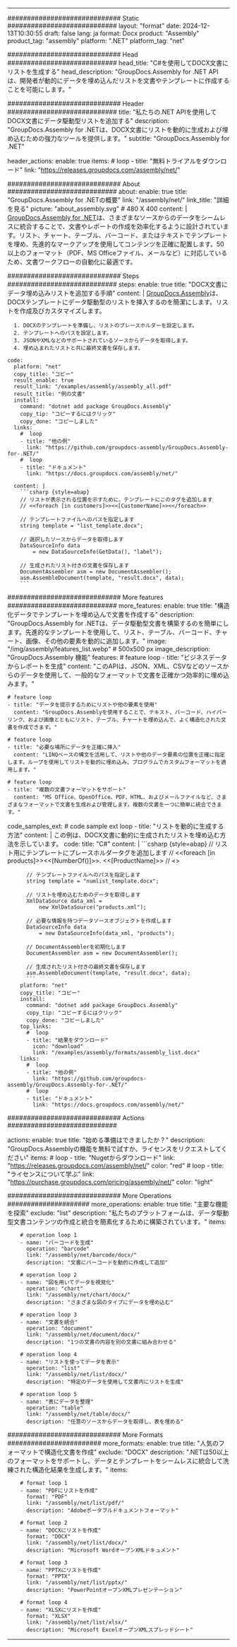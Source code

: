 



---
############################# Static ############################
layout: "format"
date:  2024-12-13T10:30:55
draft: false
lang: ja
format: Docx
product: "Assembly"
product_tag: "assembly"
platform: ".NET"
platform_tag: "net"

############################# Head ############################
head_title: "C#を使用してDOCX文書にリストを生成する"
head_description: "GroupDocs.Assembly for .NET APIは、開発者が動的にデータを埋め込んだリストを文書やテンプレートに作成することを可能にします。"

############################# Header ############################
title: "私たちの.NET APIを使用してDOCX文書にデータ駆動型リストを追加する" 
description: "GroupDocs.Assembly for .NETは、DOCX文書にリストを動的に生成および埋め込むための強力なツールを提供します。"
subtitle: "GroupDocs.Assembly for .NET" 

header_actions:
  enable: true
  items:
    #  loop
    - title: "無料トライアルをダウンロード"
      link: "https://releases.groupdocs.com/assembly/net/"
      
############################# About ############################
about:
    enable: true
    title: "GroupDocs.Assembly for .NETの概要"
    link: "/assembly/net/"
    link_title: "詳細を見る"
    picture: "about_assembly.svg" # 480 X 400
    content: |
       [GroupDocs.Assembly for .NET](/assembly/net/)は、さまざまなソースからのデータをシームレスに統合することで、文書やレポートの作成を効率化するように設計されています。リスト、チャート、テーブル、バーコード、またはテキストでテンプレートを埋め、先進的なマークアップを使用してコンテンツを正確に配置します。50以上のフォーマット（PDF、MS Officeファイル、メールなど）に対応しているため、文書ワークフローの自動化に最適です。

############################# Steps ############################
steps:
    enable: true
    title: "DOCX文書にデータ埋め込みリストを追加する手順"
    content: |
      [GroupDocs.Assembly](/assembly/net/)は、DOCXテンプレートにデータ駆動型のリストを挿入するのを簡潔にします。リストを作成及びカスタマイズします。
      
      1. DOCXのテンプレートを準備し、リストのプレースホルダーを設定します。
      2. テンプレートへのパスを設定します。
      3. JSONやXMLなどのサポートされているソースからデータを取得します。
      4. 埋め込まれたリストと共に最終文書を保存します。
   
    code:
      platform: "net"
      copy_title: "コピー"
      result_enable: true
      result_link: "/examples/assembly/assembly_all.pdf"
      result_title: "例の文書"
      install:
        command: "dotnet add package GroupDocs.Assembly"
        copy_tip: "コピーするにはクリック"
        copy_done: "コピーしました"
      links:
        #  loop
        - title: "他の例"
          link: "https://github.com/groupdocs-assembly/GroupDocs.Assembly-for-.NET/"
        #  loop
        - title: "ドキュメント"
          link: "https://docs.groupdocs.com/assembly/net/"
          
      content: |
        ```csharp {style=abap}
        // リストが表示される位置を示すために、テンプレートにこのタグを追加します
        // <<foreach [in customers]>><<[CustomerName]>><</foreach>>

        // テンプレートファイルへのパスを指定します
        string template = "list_template.docx";

        // 選択したソースからデータを取得します
        DataSourceInfo data 
            = new DataSourceInfo(GetData(), "label");

        // 生成されたリスト付きの文書を保存します
        DocumentAssembler asm = new DocumentAssembler();
        asm.AssembleDocument(template, "result.docx", data);
        ```            

############################# More features ############################
more_features:
  enable: true
  title: "構造化データでテンプレートを埋め込んで文書を作成する"
  description: "GroupDocs.Assembly for .NETは、データ駆動型文書を構築するのを簡単にします。先進的なテンプレートを使用して、リスト、テーブル、バーコード、チャート、画像、その他の要素を動的に追加します。"
  image: "/img/assembly/features_list.webp" # 500x500 px
  image_description: "GroupDocs.Assembly 機能"
  features:
    # feature loop
    - title: "ビジネスデータからレポートを生成"
      content: "このAPIは、JSON、XML、CSVなどのソースからのデータを使用して、一般的なフォーマットで文書を正確かつ効率的に埋め込みます。"

    # feature loop
    - title: "データを提示するためにリストや他の要素を使用"
      content: "GroupDocs.Assemblyを使用することで、テキスト、バーコード、ハイパーリンク、および画像とともにリスト、テーブル、チャートを埋め込んで、よく構造化された文書を作成できます。"

    # feature loop
    - title: "必要な場所にデータを正確に挿入"
      content: "LINQベースの構文を活用して、リストや他のデータ要素の位置を正確に指定します。ループを使用してリストを動的に埋め込み、プログラムでカスタムフォーマットを適用します。"

    # feature loop
    - title: "複数の文書フォーマットをサポート"
      content: "MS Office、OpenOffice、PDF、HTML、およびメールファイルなど、さまざまなフォーマットで文書を生成および管理します。複数の文書を一つに簡単に統合できます。"
      
  code_samples_ext:
    # code sample ext loop
    - title: "リストを動的に生成する方法"
      content: |
        この例は、DOCX文書に動的に生成されたリストを埋め込む方法を示しています。
      code:
        title: "C#"
        content: |
          ```csharp {style=abap}
          // リスト用にテンプレートにプレースホルダータグを追加します
          // <<foreach [in products]>><<[NumberOf()]>>. <<[ProductName]>>
          // <</foreach>>

          // テンプレートファイルへのパスを指定します
          string template = "numlist_template.docx";

          // リストを埋め込むためのデータを取得します
          XmlDataSource data_xml =
              new XmlDataSource("products.xml");

          // 必要な情報を持つデータソースオブジェクトを作成します
          DataSourceInfo data 
              = new DataSourceInfo(data_xml, "products");

          // DocumentAssemblerを初期化します
          DocumentAssembler asm = new DocumentAssembler();

          // 生成されたリスト付きの最終文書を保存します
          asm.AssembleDocument(template, "result.docx", data);
          ```
        platform: "net"
        copy_title: "コピー"
        install:
          command: "dotnet add package GroupDocs.Assembly"
          copy_tip: "コピーするにはクリック"
          copy_done: "コピーしました"
        top_links:
          #  loop
          - title: "結果をダウンロード"
            icon: "download"
            link: "/examples/assembly/formats/assembly_list.docx"
        links:
          #  loop
          - title: "他の例"
            link: "https://github.com/groupdocs-assembly/GroupDocs.Assembly-for-.NET/"
          #  loop
          - title: "ドキュメント"
            link: "https://docs.groupdocs.com/assembly/net/"
            

            


############################# Actions ############################

actions:
  enable: true
  title: "始める準備はできましたか？"
  description: "GroupDocs.Assemblyの機能を無料で試すか、ライセンスをリクエストしてください"
  items:
    #  loop
    - title: "Nugetからダウンロード"
      link: "https://releases.groupdocs.com/assembly/net/"
      color: "red"
        #  loop
    - title: "ライセンスについて学ぶ"
      link: "https://purchase.groupdocs.com/pricing/assembly/net/"
      color: "light"


############################# More Operations #####################
more_operations:
    enable: true
    title: "主要な機能を探索"
    exclude: "list"
    description: "私たちのプラットフォームは、データ駆動型文書コンテンツの作成と統合を簡素化するために構築されています。"
    items: 
          
        # operation loop 1
        - name: "バーコードを生成"
          operation: "barcode"
          link: "/assembly/net/barcode/docx/"
          description: "文書にバーコードを動的に作成して追加"

        # operation loop 2
        - name: "図を用いてデータを視覚化"
          operation: "chart"
          link: "/assembly/net/chart/docx/"
          description: "さまざまな図のタイプにデータを埋め込む"

        # operation loop 3
        - name: "文書を統合"
          operation: "document"
          link: "/assembly/net/document/docx/"
          description: "1つの文書の内容を別の文書に組み合わせる"

        # operation loop 4
        - name: "リストを使ってデータを表示"
          operation: "list"
          link: "/assembly/net/list/docx/"
          description: "特定のデータを使用して文書内にリストを生成"

        # operation loop 5
        - name: "表にデータを整理"
          operation: "table"
          link: "/assembly/net/table/docx/"
          description: "任意のソースからデータを取得し、表を埋める"
         
          
############################# More Formats ########################
more_formats:
    enable: true
    title: "人気のフォーマットで構造化文書を作成"
    exclude: "DOCX"
    description: ".NETは50以上のフォーマットをサポートし、データとテンプレートをシームレスに統合して洗練された構造化結果を生成します。"
    items: 
          
        # format loop 1
        - name: "PDFにリストを作成"
          format: "PDF"
          link: "/assembly/net/list/pdf/"
          description: "Adobeポータブルドキュメントフォーマット"
          
        # format loop 2
        - name: "DOCXにリストを作成"
          format: "DOCX"
          link: "/assembly/net/list/docx/"
          description: "Microsoft WordオープンXMLドキュメント"
          
        # format loop 3
        - name: "PPTXにリストを作成"
          format: "PPTX"
          link: "/assembly/net/list/pptx/"
          description: "PowerPointオープンXMLプレゼンテーション"
          
        # format loop 4
        - name: "XLSXにリストを作成"
          format: "XLSX"
          link: "/assembly/net/list/xlsx/"
          description: "Microsoft ExcelオープンXMLスプレッドシート"


          

---